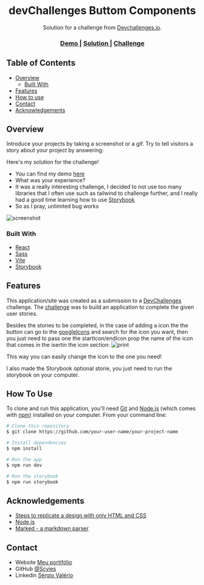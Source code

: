 <!-- Please update value in the {}  -->

<h1 align="center">devChallenges Buttom Components</h1>

<div align="center">
   Solution for a challenge from  <a href="http://devchallenges.io" target="_blank">Devchallenges.io</a>.
</div>

<div align="center">
  <h3>
    <a href="https://devchallenges-button-one.vercel.app/">
      Demo
    </a>
    <span> | </span>
    <a href="https://github.com/Scyies/devchallenges-Button-Component">
      Solution
    </a>
    <span> | </span>
    <a href="https://devchallenges.io/challenges/ohgVTyJCbm5OZyTB2gNY">
      Challenge
    </a>
  </h3>
</div>

<!-- TABLE OF CONTENTS -->

## Table of Contents

- [Overview](#overview)
  - [Built With](#built-with)
- [Features](#features)
- [How to use](#how-to-use)
- [Contact](#contact)
- [Acknowledgements](#acknowledgements)

<!-- OVERVIEW -->

## Overview

Introduce your projects by taking a screenshot or a gif. Try to tell visitors a story about your project by answering:

Here's my solution for the challenge!

- You can find my demo [here](https://devchallenges-button-one.vercel.app/)
- What was your experience?
- It was a really interesting challenge, I decided to not use too many libraries that I often use such as tailwind to challenge further, and I really had a good time learning how to use [Storybook](https://storybook.js.org/)
- So as I pray, unlimited bug works

![screenshot](https://i.imgur.com/exgEkg7.png)

### Built With

<!-- This section should list any major frameworks that you built your project using. Here are a few examples.-->

- [React](https://reactjs.org/)
- [Sass](https://sass-lang.com/)
- [Vite](https://vitejs.dev/)
- [Storybook](https://storybook.js.org/)

## Features

<!-- List the features of your application or follow the template. Don't share the figma file here :) -->

This application/site was created as a submission to a [DevChallenges](https://devchallenges.io/challenges) challenge. The [challenge](https://devchallenges.io/challenges/ohgVTyJCbm5OZyTB2gNY) was to build an application to complete the given user stories.

Besides the stories to be completed, in the case of adding a icon the the button can go to the [googleIcons](https://fonts.google.com/icons) and search for the icon you want, then you just need to pass one the startIcon/endIcon prop the name of the icon that comes in the isertin the icon section:
![print](https://i.imgur.com/HmGCEww.png)

This way you can easily change the icon to the one you need!

I also made the Storybook optional storie, you just need to run the storybook on your computer.

## How To Use

<!-- This is an example, please update according to your application -->

To clone and run this application, you'll need [Git](https://git-scm.com) and [Node.js](https://nodejs.org/en/download/) (which comes with [npm](http://npmjs.com)) installed on your computer. From your command line:

```bash
# Clone this repository
$ git clone https://github.com/your-user-name/your-project-name

# Install dependencies
$ npm install

# Run the app
$ npm run dev

# Run the storybook
$ npm run storybook
```

## Acknowledgements

<!-- This section should list any articles or add-ons/plugins that helps you to complete the project. This is optional but it will help you in the future. For exmpale -->

- [Steps to replicate a design with only HTML and CSS](https://devchallenges-blogs.web.app/how-to-replicate-design/)
- [Node.js](https://nodejs.org/)
- [Marked - a markdown parser](https://github.com/chjj/marked)

## Contact

- Website [Meu portifólio](https://scyies.vercel.app/)
- GitHub [@Scyies](https://github.com/Scyies)
- Linkedin [Sérgio Valério](https://www.linkedin.com/in/sergio-valerio/)

